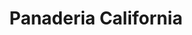 ---
title: "Panaderia California"
url: /guayaquil/panaderia-california-isidro-ayora-cueva/
shop: panadería
---